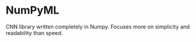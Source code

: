 # NumPyML
CNN library written completely in Numpy. Focuses more on simplicity and readability than speed.
